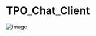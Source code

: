 # TPO_Chat_Client
![image](https://user-images.githubusercontent.com/48740052/175773992-57d10a95-1359-421a-9092-4bfc85b6d83d.png)
